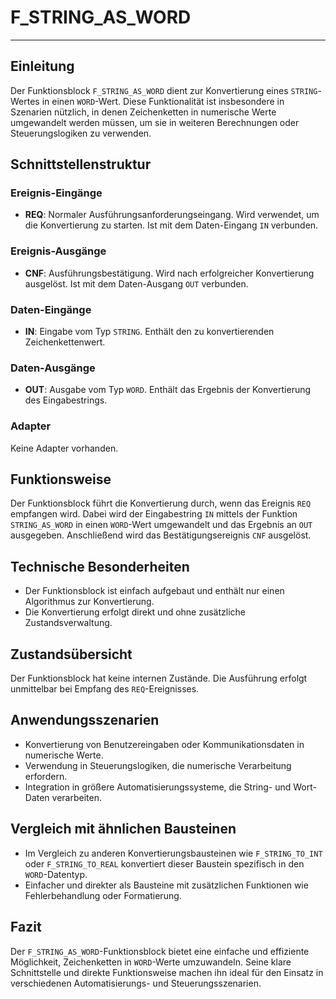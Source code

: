 # F_STRING_AS_WORD

* * * * * * * * * *
## Einleitung
Der Funktionsblock `F_STRING_AS_WORD` dient zur Konvertierung eines `STRING`-Wertes in einen `WORD`-Wert. Diese Funktionalität ist insbesondere in Szenarien nützlich, in denen Zeichenketten in numerische Werte umgewandelt werden müssen, um sie in weiteren Berechnungen oder Steuerungslogiken zu verwenden.

## Schnittstellenstruktur
### **Ereignis-Eingänge**
- **REQ**: Normaler Ausführungsanforderungseingang. Wird verwendet, um die Konvertierung zu starten. Ist mit dem Daten-Eingang `IN` verbunden.

### **Ereignis-Ausgänge**
- **CNF**: Ausführungsbestätigung. Wird nach erfolgreicher Konvertierung ausgelöst. Ist mit dem Daten-Ausgang `OUT` verbunden.

### **Daten-Eingänge**
- **IN**: Eingabe vom Typ `STRING`. Enthält den zu konvertierenden Zeichenkettenwert.

### **Daten-Ausgänge**
- **OUT**: Ausgabe vom Typ `WORD`. Enthält das Ergebnis der Konvertierung des Eingabestrings.

### **Adapter**
Keine Adapter vorhanden.

## Funktionsweise
Der Funktionsblock führt die Konvertierung durch, wenn das Ereignis `REQ` empfangen wird. Dabei wird der Eingabestring `IN` mittels der Funktion `STRING_AS_WORD` in einen `WORD`-Wert umgewandelt und das Ergebnis an `OUT` ausgegeben. Anschließend wird das Bestätigungsereignis `CNF` ausgelöst.

## Technische Besonderheiten
- Der Funktionsblock ist einfach aufgebaut und enthält nur einen Algorithmus zur Konvertierung.
- Die Konvertierung erfolgt direkt und ohne zusätzliche Zustandsverwaltung.

## Zustandsübersicht
Der Funktionsblock hat keine internen Zustände. Die Ausführung erfolgt unmittelbar bei Empfang des `REQ`-Ereignisses.

## Anwendungsszenarien
- Konvertierung von Benutzereingaben oder Kommunikationsdaten in numerische Werte.
- Verwendung in Steuerungslogiken, die numerische Verarbeitung erfordern.
- Integration in größere Automatisierungssysteme, die String- und Wort-Daten verarbeiten.

## Vergleich mit ähnlichen Bausteinen
- Im Vergleich zu anderen Konvertierungsbausteinen wie `F_STRING_TO_INT` oder `F_STRING_TO_REAL` konvertiert dieser Baustein spezifisch in den `WORD`-Datentyp.
- Einfacher und direkter als Bausteine mit zusätzlichen Funktionen wie Fehlerbehandlung oder Formatierung.

## Fazit
Der `F_STRING_AS_WORD`-Funktionsblock bietet eine einfache und effiziente Möglichkeit, Zeichenketten in `WORD`-Werte umzuwandeln. Seine klare Schnittstelle und direkte Funktionsweise machen ihn ideal für den Einsatz in verschiedenen Automatisierungs- und Steuerungsszenarien.